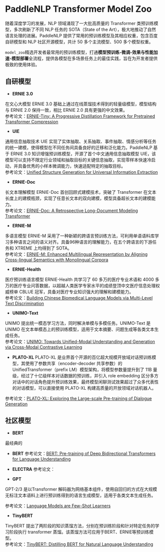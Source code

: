 # PaddleNLP Transformer Model Zoo

随着深度学习的发展，NLP 领域涌现了一大批高质量的 Transformer 类预训练模型，多次刷新了不同 NLP 任务的 SOTA（State of the Art），极大地推动了自然语言处理的进展。PaddleNLP 提供了常用的预训练模型及其相应权重，包含百度自研模型和 NLP 社区开源模型，共计 50 多个主流模型、500 多个模型权重。

`model_zoo`精选开发者最常用的预训练模型，打通**模型预训练-微调-效果与性能加速-模型部署**全流程，提供各模型在多场景任务上的最佳实践，旨在为开发者提供极致的使用体验。

## 自研模型

- **ERNIE 3.0**

在文心大模型 ERNIE 3.0 基础上通过在线蒸馏技术得到的轻量级模型，模型结构与 ERNIE 2.0 保持一致，相比 ERNIE 2.0 具有更强的中文效果。   
参考论文：[ERNIE-Tiny: A Progressive Distillation Framework for Pretrained Transformer Compression](https://arxiv.org/abs/2106.02241)

- **UIE**

通用信息抽取技术 UIE 实现了实体抽取、关系抽取、事件抽取、情感分析等任务的统一建模，使得模型在不同任务间具备良好的迁移和泛化能力。PaddleNLP 基于 ERNIE 3.0 知识增强预训练模型，开源了首个中文通用信息抽取模型 UIE，该模型可以支持不限定行业领域和抽取目标的关键信息抽取，实现零样本快速冷启动，并具备优秀的小样本微调能力，快速适配特定的抽取目标。     
参考论文：[Unified Structure Generation for Universal Information Extraction](https://arxiv.org/pdf/2203.12277.pdf)

- **ERNIE-Doc**

长文本理解模型 ERNIE-Doc 首创回顾式建模技术，突破了 Transformer 在文本长度上的建模瓶颈，实现了任意长文本的双向建模，模型具备超长文本的建模能力。    
参考论文：[ERNIE-Doc: A Retrospective Long-Document Modeling Transformer](https://aclanthology.org/2021.acl-long.227.pdf)


- **ERNIE-M**

多语言模型 ERNIE-M 采用了一种新颖的跨语言预训练方法，可利用单语语料库学习多种语言之间的语义对齐。具备96种语言的理解能力，在五个跨语言的下游任务和 XTREME 上均得到了 SOTA。   
参考论文：[ERNIE-M: Enhanced Multilingual Representation by Aligning
Cross-lingual Semantics with Monolingual Corpora](https://arxiv.org/pdf/2012.15674.pdf)

- **ERNIE-Health**

医疗预训练语言模型 ERNIE-Health 共学习了 60 多万的医疗专业术语和 4000 多万的医疗专业问答数据，以超越人类医学专家水平的成绩登顶中文医疗信息处理权威榜单 CBLUE 冠军，具备对医疗专业知识强大的理解和建模能力。    
参考论文：[Building Chinese Biomedical Language Models via Multi-Level
Text Discrimination](https://arxiv.org/pdf/2110.07244.pdf)

- **UNIMO-Text**

UNIMO 提出统一模态学习方法，同时解决单模与多模任务。UNIMO-Text 是 UNIMO 在文本单模态上的预训练模型，适用于文本摘要、问题生成等各类文本生成任务。    
参考论文：[UNIMO: Towards Unified-Modal Understanding and Generation via Cross-Modal Contrastive Learning](https://arxiv.org/pdf/2012.15409v4.pdf)

- **PLATO-XL**
PLATO-XL 是业界首个开源的百亿超大规模开放域对话预训练模型，其使用了参数共享（encoder-decoder 共享参数）的 UnifiedTransformer（prefix LM）模型架构，将模型参数量提升到了 11B 量级，经过了十亿级样本对话数据的预训练，并引入 role embedding 区分多方对话中的对话角色提升预训练效果，最终模型闲聊测试效果超过了众多代表性的对话模型，可以直接使用 PLATO-XL 构建高质量的开放领域对话机器人。

参考论文：[PLATO-XL: Exploring the Large-scale Pre-training of Dialogue Generation](https://arxiv.org/pdf/2109.09519.pdf)


## 社区模型


- **BERT**

最经典的
- **BERT**
参考论文：[BERT: Pre-training of Deep Bidirectional Transformers for Language Understanding](https://arxiv.org/pdf/1810.04805.pdf)

- **ELECTRA**
参考论文：[]()

- **GPT**

GPT-2/3 是以Transformer 解码器为网络基本组件，使用自回归的方式在大规模无标注文本语料上进行预训练得到的语言生成模型，适用于各类文本生成任务。

参考论文：[Language Models are Few-Shot Learners](https://arxiv.org/pdf/2005.14165.pdf)

- **TinyBERT**

TinyBERT 提出了两阶段的知识蒸馏方法，分别在预训练阶段和针对特定任务的学习阶段执行 transformer 蒸馏。该蒸馏方法可应用于BERT、ERNIE等预训练模型。   
参考论文：[TinyBERT: Distilling BERT for Natural Language Understanding](https://arxiv.org/pdf/1909.10351.pdf)
